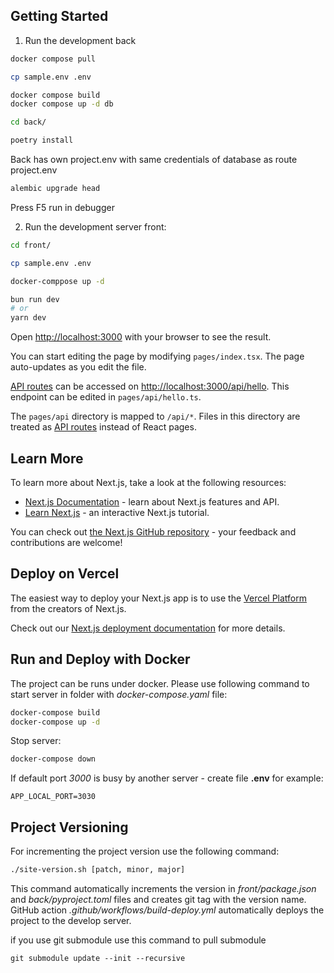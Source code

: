## Getting Started

1. Run the development back

```bash
docker compose pull

cp sample.env .env

docker compose build
docker compose up -d db

cd back/

poetry install

```

Back has own project.env with same credentials of database as route project.env

```bash
alembic upgrade head
```

Press F5 run in debugger

2. Run the development server front:

```bash
cd front/

cp sample.env .env

docker-comppose up -d

bun run dev
# or
yarn dev
```

Open [http://localhost:3000](http://localhost:3000) with your browser to see the result.

You can start editing the page by modifying `pages/index.tsx`. The page auto-updates as you edit the file.

[API routes](https://nextjs.org/docs/api-routes/introduction) can be accessed on [http://localhost:3000/api/hello](http://localhost:3000/api/hello). This endpoint can be edited in `pages/api/hello.ts`.

The `pages/api` directory is mapped to `/api/*`. Files in this directory are treated as [API routes](https://nextjs.org/docs/api-routes/introduction) instead of React pages.

## Learn More

To learn more about Next.js, take a look at the following resources:

- [Next.js Documentation](https://nextjs.org/docs) - learn about Next.js features and API.
- [Learn Next.js](https://nextjs.org/learn) - an interactive Next.js tutorial.

You can check out [the Next.js GitHub repository](https://github.com/vercel/next.js/) - your feedback and contributions are welcome!

## Deploy on Vercel

The easiest way to deploy your Next.js app is to use the [Vercel Platform](https://vercel.com/new?utm_medium=default-template&filter=next.js&utm_source=create-next-app&utm_campaign=create-next-app-readme) from the creators of Next.js.

Check out our [Next.js deployment documentation](https://nextjs.org/docs/deployment) for more details.

## Run and Deploy with Docker

The project can be runs under docker. Please use following command to start server in folder with _docker-compose.yaml_ file:

```bash
docker-compose build
docker-compose up -d
```

Stop server:

```bash
docker-compose down
```

If default port _3000_ is busy by another server - create file **.env** for example:

```
APP_LOCAL_PORT=3030
```

## Project Versioning

For incrementing the project version use the following command:

```bash
./site-version.sh [patch, minor, major]
```

This command automatically increments the version in _front/package.json_ and _back/pyproject.toml_ files and creates git tag with the version name. GitHub action _.github/workflows/build-deploy.yml_ automatically deploys the project to the develop server.

if you use git submodule use this command to pull submodule

```
git submodule update --init --recursive
```
